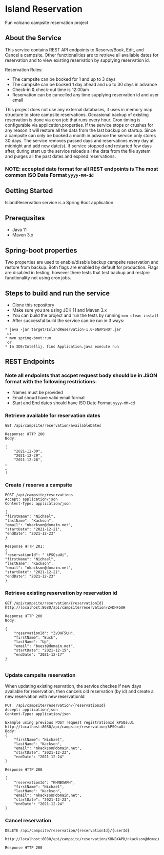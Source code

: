 # Island Reservation
Fun volcano campsite reservation project

## About the Service
This service contains REST API endpoints to Reserve/Book, Edit, and Cancel a campsite. 
Other functionalities are to retrieve all available dates for reservation and to view existing reservation by supplying reservation id.

Reservation Rules:

* The campsite can be booked for 1 and up to 3 days
* The campsite can be booked 1 day ahead and up to 30 days in advance
* Check-in & check-out time is 12:00am
* Reservation can be cancelled any time supplying reservation id and user email


This project does not use any external databases, it uses in memory map structure to store campsite reservations.
Occasional backup of existing reservation is done via cron job that runs  every hour. Cron timing is configurable via application.properties. 
If the service stops or crushes for any reason it will restore all the data from the last backup on startup.
Since a campsite can only be booked a month in advance the service only stores 30 days. 
The service removes passed days and reservations every day at midnight and add new date(s).
If service stopped and restarted few days after, during start up the service reloads all the data from the file system and purges all the past dates and expired reservations.
### NOTE: accepted date format for all REST endpoints is The most common ISO Date Format ```yyyy-MM-dd```

## Getting Started
IslandReservation service is a Spring Boot application.

## Prerequsites
* Java 11
* Maven 3.x

## Spring-boot properties
Two properties are used to enable/disable backup campsite reservation and restore from backup. Both flags are enabled by default for production. Flags are disabled in testing, however there tests that test backup and restpre functionality not using cron jobs.

## Steps to build and run the service

* Clone this repository
* Make sure you are using JDK 11 and Maven 3.x
* You can build the project and run the tests by running ``mvn clean install``
* After successful build the service can be run in 3 ways:
 ``` 
 * java -jar target/IslandReservation-1.0-SNAPSHOT.jar
  or
 * mvn spring-boot:run
  or
 * In IDE/Intellij, find Application.java execute run
```

## REST Endpoints

### Note all endpoints that accpet request body should be in JSON format with the following restrictions:
* Names must be provided
* Email shoud have valid email format
* Start and End dates should have ISO Date Format ```yyyy-MM-dd```


### Retrieve available for reservation dates
```
GET /api/campsite/reservation/availableDates

Response: HTTP 200
Body:

[
    "2021-12-30",
    "2021-12-29",
    "2021-12-28",
…
…
]

```

### Create / reserve a campsite

```
POST /api/campsite/reservations
Accept: application/json
Content-Type: application/json

{
"firstName": "Nichael",
"lastName": "Kackson",
"email": "nkackson@domain.net",
"startDate": "2021-12-21",
"endDate": "2021-12-23"
}

Response HTTP 201:
{
"reservationId": " kPSQsuUi",
"firstName": "Nichael",
"lastName": "Kackson",
"email": "nkackson@domain.net",
"startDate": "2021-12-21",
"endDate": "2021-12-23"
}

```

### Retrieve existing reservation by reservation id

```
GET /api/campsite/reservation/{reservationId}
http://localhost:8080/api/campsite/reservation/ZvDHF5UH

Response HTTP 200
Body:

{
    "reservationId": "ZvDHF5UH",
    "firstName": "Buck",
    "lastName": "Up",
    "email": "buest@domain.net",
    "startDate": "2021-12-15",
    "endDate": "2021-12-17"
}


```

### Update campsite reservation 

When updating existing resrvation, the service checkes if new days available for reservation, then cancels old reservation (by id) and create a new reservation with new reservationId

```
PUT  /api/campsite/reservation/{reservationId}
Accept: application/json
Content-Type: application/json

Example using previous POST request registrationId kPSQsuUi
http://localhost:8080/api/campsite/reservation/kPSQsuUi
Body:
{
    "firstName": "Nichael",
    "lastName": "Kackson",
    "email": "nkackson@domain.net",
    "startDate": "2021-12-23",
    "endDate": "2021-12-24"
}

Response HTTP 200

{
    "reservationId": "KHNBXAPH",
    "firstName": "Nichael",
    "lastName": "Kackson",
    "email": "nkackson@domain.net",
    "startDate": "2021-12-23",
    "endDate": "2021-12-24"
}

```

### Cancel reservation 

```
DELETE /api/campsite/reservation/{reservationId}/{userId}

http://localhost:8080/api/campsite/reservation/KHNBXAPH/nkackson@domain.net

Response HTTP 200

```
 




